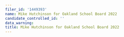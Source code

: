 ```yaml
---
filer_id: '1449393'
name: Mike Hutchinson for Oakland School Board 2022
candidate_controlled_id: ''
data_warning:
title: Mike Hutchinson for Oakland School Board 2022
---
```

